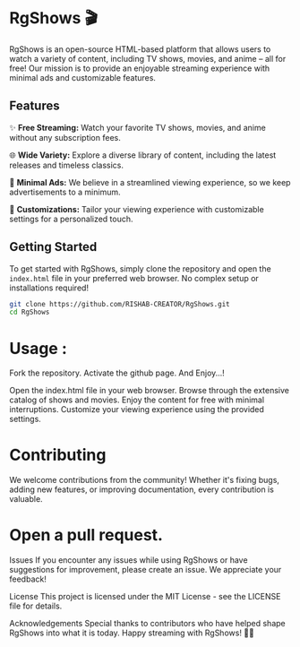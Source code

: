 # RgShows 🎬

RgShows is an open-source HTML-based platform that allows users to watch a variety of content, including TV shows, movies, and anime – all for free! Our mission is to provide an enjoyable streaming experience with minimal ads and customizable features.

## Features

✨ **Free Streaming:** Watch your favorite TV shows, movies, and anime without any subscription fees.

🌐 **Wide Variety:** Explore a diverse library of content, including the latest releases and timeless classics.

🚀 **Minimal Ads:** We believe in a streamlined viewing experience, so we keep advertisements to a minimum.

🎨 **Customizations:** Tailor your viewing experience with customizable settings for a personalized touch.

## Getting Started

To get started with RgShows, simply clone the repository and open the `index.html` file in your preferred web browser. No complex setup or installations required!

```bash
git clone https://github.com/RISHAB-CREATOR/RgShows.git
cd RgShows
```

# Usage : 

Fork the repository.
Activate the github page.
And Enjoy...!

Open the index.html file in your web browser.
Browse through the extensive catalog of shows and movies.
Enjoy the content for free with minimal interruptions.
Customize your viewing experience using the provided settings.

# Contributing
We welcome contributions from the community! Whether it's fixing bugs, adding new features, or improving documentation, every contribution is valuable.

# Open a pull request.
Issues
If you encounter any issues while using RgShows or have suggestions for improvement, please create an issue. We appreciate your feedback!

License
This project is licensed under the MIT License - see the LICENSE file for details.

Acknowledgements
Special thanks to contributors who have helped shape RgShows into what it is today.
Happy streaming with RgShows! 🍿🎉
